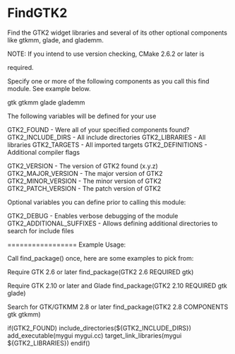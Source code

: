   

# FindGTK2  
Find the GTK2 widget libraries and several of its
other optional components like gtkmm, glade, and glademm.  

NOTE: If you intend to use version checking, CMake 2.6.2 or later is  

required.

  

Specify one or more of the following components as you call this find
module.  See example below.  

gtk
gtkmm
glade
glademm

  

The following variables will be defined for your use  

GTK2_FOUND - Were all of your specified components found?
GTK2_INCLUDE_DIRS - All include directories
GTK2_LIBRARIES - All libraries
GTK2_TARGETS - All imported targets
GTK2_DEFINITIONS - Additional compiler flags

  

GTK2_VERSION - The version of GTK2 found (x.y.z)
GTK2_MAJOR_VERSION - The major version of GTK2
GTK2_MINOR_VERSION - The minor version of GTK2
GTK2_PATCH_VERSION - The patch version of GTK2

  

Optional variables you can define prior to calling this module:  

GTK2_DEBUG - Enables verbose debugging of the module
GTK2_ADDITIONAL_SUFFIXES - Allows defining additional directories to
                           search for include files

  

================= Example Usage:  

Call find_package() once, here are some examples to pick from:

  

Require GTK 2.6 or later
    find_package(GTK2 2.6 REQUIRED gtk)

  

Require GTK 2.10 or later and Glade
    find_package(GTK2 2.10 REQUIRED gtk glade)

  

Search for GTK/GTKMM 2.8 or later
    find_package(GTK2 2.8 COMPONENTS gtk gtkmm)

  

if(GTK2_FOUND)
   include_directories(${GTK2_INCLUDE_DIRS})
   add_executable(mygui mygui.cc)
   target_link_libraries(mygui ${GTK2_LIBRARIES})
endif()

  

